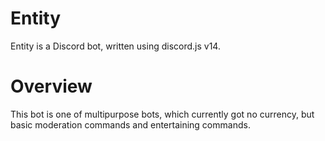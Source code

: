# Entity

Entity is a Discord bot, written using discord.js v14.

# Overview

This bot is one of multipurpose bots, which currently got no currency, but basic moderation commands and entertaining commands.
